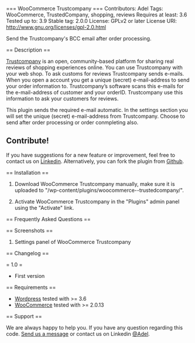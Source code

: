 === WooCommerce Trustcompany ===
Contributors: Adel
Tags: WooCommerce, TrustedCompany, shopping, reviews
Requires at least: 3.6
Tested up to: 3.9
Stable tag: 2.0.0
License: GPLv2 or later
License URI: http://www.gnu.org/licenses/gpl-2.0.html

Send the Trustcompany's BCC email after order processing.


== Description ==

[Trustcompany](http://tustedcompant.com/) is an open, community-based platform for sharing real reviews of shopping experiences online. You can use Trustcompany with your web shop. To ask customs for reviews Trustcompany sends e-mails. When you open a account you get a unique (secret) e-mail-address to send your order information to. Trustcompany’s software scans this e-mails for the e-mail-address of customer and your orderID. Trustcompany use this information to ask your customers for reviews.

This plugin sends the required e-mail automatic. In the settings section you will set the unique (secret) e-mail-address from Trustcompany. Choose to send after order processing or order conmpleting also.

Contribute!
-----------
If you have suggestions for a new feature or improvement, feel free to contact us on [Linkedin](https://dz.linkedin.com/pub/adel-bachene/63/792/51a). Alternatively, you can fork the plugin from [Github](https://github.com/AdelBachene/WooCommerce-Trustcompany).

== Installation ==

1. Download WooCommerce Trustcompany manually, make sure it is uploaded to "/wp-content/plugins/woocommerce--trustedcompany/".

2. Activate WooCommerce Trustcompany in the "Plugins" admin panel using the "Activate" link. 

== Frequently Asked Questions ==


== Screenshots ==

1. Settings panel of WooCommerce Trustcompany

== Changelog ==

= 1.0 =
* First version

== Requirements ==

* [Wordpress](http://wordpress.org/download/) tested with >= 3.6
* [WooCommerce](http://wordpress.org/plugins/woocommerce/) tested with >= 2.0.13

== Support ==

We are always happy to help you. If you have any question regarding this code. [Send us a message](http://www.trustedcompany.com/contact/) or contact us on Linkedin [@Adel](https://dz.linkedin.com/pub/adel-bachene/63/792/51a).

